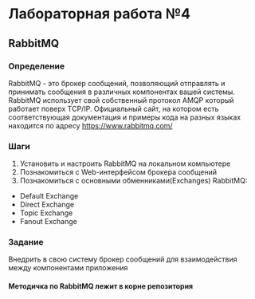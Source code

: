 # Лабораторная работа №4
## RabbitMQ

### Определение
RabbitMQ - это брокер сообщений, позволяющий отправлять и принимать сообщения в различных компонентах вашей системы. RabbitMQ использует свой собственный протокол AMQP который работает поверх TCP/IP. Официальный сайт, на котором есть соответствующая документация и примеры кода на разных языках находится по адресу https://www.rabbitmq.com/

### Шаги
1)	Установить и настроить RabbitMQ на локальном компьютере
2)	Познакомиться с Web-интерфейсом брокера сообщений
3)	Познакомиться с основными обменниками(Exchanges) RabbitMQ:
- Default Exchange
- Direct Exchange
- Topic Exchange
- Fanout Exchange

### Задание
Внедрить в свою систему брокер сообщений для взаимодействия между компонентами приложения

#### Методичка по RabbitMQ лежит в корне репозитория

